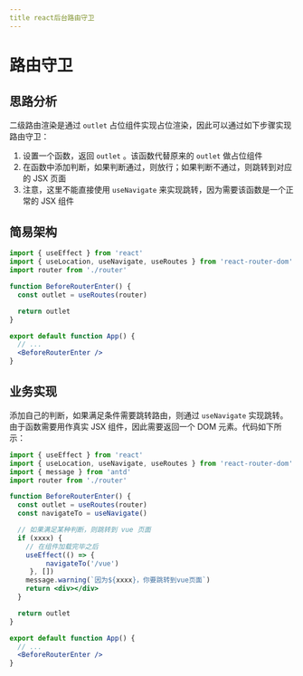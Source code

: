 ```yaml
---
title react后台路由守卫
---
```


# 路由守卫

## 思路分析

二级路由渲染是通过 `outlet` 占位组件实现占位渲染，因此可以通过如下步骤实现路由守卫：

1. 设置一个函数，返回 `outlet` 。该函数代替原来的 `outlet` 做占位组件
2. 在函数中添加判断，如果判断通过，则放行；如果判断不通过，则跳转到对应的 JSX 页面
3. 注意，这里不能直接使用 `useNavigate` 来实现跳转，因为需要该函数是一个正常的 JSX 组件

## 简易架构

```jsx
import { useEffect } from 'react'
import { useLocation, useNavigate, useRoutes } from 'react-router-dom'
import router from './router'

function BeforeRouterEnter() {
  const outlet = useRoutes(router)

  return outlet
}

export default function App() {
  // ...
  <BeforeRouterEnter />
}
```

## 业务实现

添加自己的判断，如果满足条件需要跳转路由，则通过 `useNavigate` 实现跳转。由于函数需要用作真实 JSX 组件，因此需要返回一个 DOM 元素。代码如下所示：

```jsx
import { useEffect } from 'react'
import { useLocation, useNavigate, useRoutes } from 'react-router-dom'
import { message } from 'antd'
import router from './router'

function BeforeRouterEnter() {
  const outlet = useRoutes(router)
  const navigateTo = useNavigate()

  // 如果满足某种判断，则跳转到 vue 页面
  if (xxxx) {
    // 在组件加载完毕之后
    useEffect(() => {
    	 navigateTo('/vue')
  	 }, [])
    message.warning(`因为${xxxx}，你要跳转到vue页面`)
    return <div></div>
  }

  return outlet
}

export default function App() {
  // ...
  <BeforeRouterEnter />
}
```

